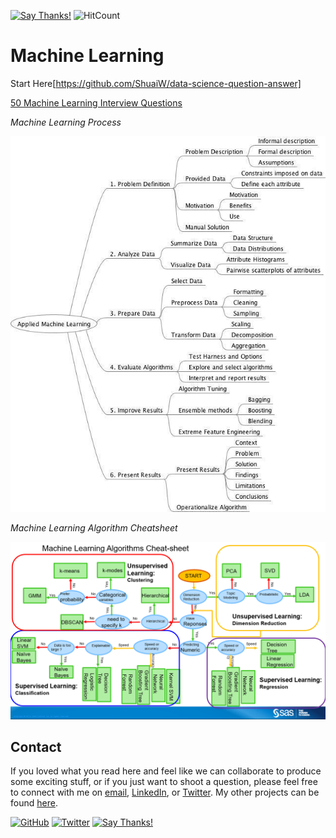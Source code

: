 [![Say Thanks!](https://img.shields.io/badge/Say-Thanks!-yellow.svg)](http://bit.ly/2M0s0Vu)
![HitCount](http://hits.dwyl.io/harshbg/Data-Science-Interview-Prep/tree/master/Machine%20Learning.svg)

# Machine Learning





Start Here[https://github.com/ShuaiW/data-science-question-answer]


[50 Machine Learning Interview Questions](https://github.com/harshbg/Data-Science-Interview-Prep/blob/master/Machine%20Learning/50%20ML%20Questions.pdf)


*Machine Learning Process*

![ML Process](./MLProcess.jpg)

*Machine Learning Algorithm Cheatsheet*

![ML Process](./MLAlgorithm.png)

## Contact

If you loved what you read here and feel like we can collaborate to produce some exciting stuff, or if you
just want to shoot a question, please feel free to connect with me on <a href="hello@gupta-harsh.com" target="_blank">email</a>, 
<a href="http://bit.ly/2uOIUeo" target="_blank">LinkedIn</a>, or 
<a href="http://bit.ly/2CZv1i5" target="_blank">Twitter</a>. 
My other projects can be found [here](http://bit.ly/2UlyFgC).

[![GitHub](https://img.shields.io/github/followers/harshbg.svg?style=social)](http://bit.ly/2HYQaL1)
[![Twitter](https://img.shields.io/twitter/follow/harshbg.svg?style=social)](http://bit.ly/2VHxROX)
[![Say Thanks!](https://img.shields.io/badge/Say-Thanks!-yellow.svg)](http://bit.ly/2M0s0Vu)

